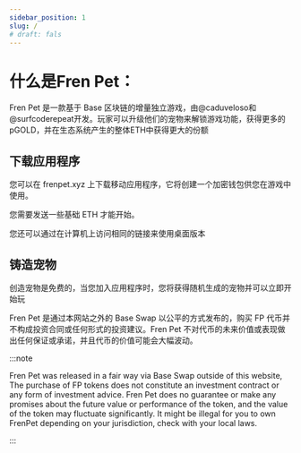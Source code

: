 ```yaml
---
sidebar_position: 1
slug: /
# draft: fals
---
```



# 什么是Fren Pet：

Fren Pet 是一款基于 Base 区块链的增量独立游戏，由@caduveloso和@surfcoderepeat开发。玩家可以升级他们的宠物来解锁游戏功能，获得更多的pGOLD，并在生态系统产生的整体ETH中获得更大的份额


## 下载应用程序


您可以在 frenpet.xyz  上下载移动应用程序，它将创建一个加密钱包供您在游戏中使用。

您需要发送一些基础 ETH 才能开始。

您还可以通过在计算机上访问相同的链接来使用桌面版本


## 铸造宠物


创造宠物是免费的，当您加入应用程序时，您将获得随机生成的宠物并可以立即开始玩

Fren Pet 是通过本网站之外的 Base Swap 以公平的方式发布的，购买 FP 代币并不构成投资合同或任何形式的投资建议。Fren Pet 不对代币的未来价值或表现做出任何保证或承诺，并且代币的价值可能会大幅波动。



:::note

Fren Pet was released in a fair way via Base Swap outside of this website, The purchase of FP tokens does not constitute an investment contract or any form of investment advice. Fren Pet does no guarantee or make any promises about the future value or performance of the token, and the value of the token may fluctuate significantly. It might be illegal for you to own FrenPet depending on your jurisdiction, check with your local laws.

:::
